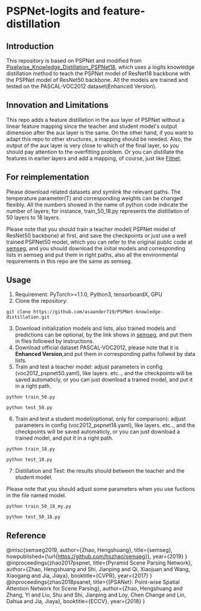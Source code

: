 # PSPNet-logits and feature-distillation

## Introduction
This repository is based on PSPNet and modified from [Pixelwise_Knowledge_Distillation_PSPNet18](https://github.com/ChexuanQiao/Pixelwise_Knowledge_Distillation_PSPNet18), which uses a logits knowledge distillation method to teach the PSPNet model of ResNet18 backbone with the PSPNet model of ResNet50 backbone. All the models are trained and tested on the PASCAL-VOC2012 dataset(Enhanced Version). 




## Innovation and Limitations
This repo adds a feature distillation in the aux layer of PSPNet without a linear feature mapping since the teacher and student model's output dimension after the aux layer is the same. On the other hand, if you want to adapt this repo to other structures, a mapping should be needed. Also, the output of the aux layer is very close to which of the final layer, so you should pay attention to the overfitting problem. Or you can distillate the features in earlier layers and add a mapping, of course, just like [Fitnet](https://arxiv.org/abs/1412.6550).

## For reimplementation
Please download related datasets and symlink the relevant paths. The temperature parameter(T) and corresponding weights can be changed flexibly. All the numbers showed in the name of python code indicate the number of layers; for instance, train_50_18.py represents the distillation of 50 layers to 18 layers.

Please note that you should train a teacher model( PSPNet model of ResNet50 backbone) at first, and save the checkpoints or just use a well trained PSPNet50 model, which you can refer to the original public code at [semseg](https://github.com/hszhao/semseg), and you should download the initial models and corresponding lists in semseg and put them in right paths, also all the environmental requirements in this repo are the same as semseg.
## Usage
1. Requirement: PyTorch>=1.1.0, Python3, tensorboardX, GPU
2. Clone the repository:
```
git clone https://github.com/asaander719/PSPNet-knowledge-distillation.git
```
3. Download initialization models and lists, also trained models and predictions can be optional, by the link shows in [semseg](https://github.com/hszhao/semseg), and put them in files followed by instructions.
4. Download official dataset PASCAL-VOC2012, please note that it is **Enhanced Version**,and put them in corresponding paths follwed by data lists.
5. Train and test a teacher model: adjust parameters in config (voc2012_pspnet50.yaml), like layers. etc.., and the checkpoints will be saved automaticly, or you can just download a trained model, and put it in a right path.  
```
python train_50.py
```
```
python test_50.py
```
6. Train and test a student model(optional, only for comparison): adjust parameters in config (voc2012_pspnet18.yaml), like layers. etc.., and the checkpoints will be saved automaticly, or you can just download a trained model, and put it in a right path.  
```
python train_18.py
```
```
python test_18.py
```
7. Distillation and Test: the results should between the teacher and the student model. 

Please note that you should adjust some parameters when you use fuctions in the file named model.
```
python train_50_18_my.py
```
```
python test_50_18.py
```
## Reference
@misc{semseg2019,
  author={Zhao, Hengshuang},
  title={semseg},
  howpublished={\url{https://github.com/hszhao/semseg}},
  year={2019}
}
@inproceedings{zhao2017pspnet,
  title={Pyramid Scene Parsing Network},
  author={Zhao, Hengshuang and Shi, Jianping and Qi, Xiaojuan and Wang, Xiaogang and Jia, Jiaya},
  booktitle={CVPR},
  year={2017}
}
@inproceedings{zhao2018psanet,
  title={{PSANet}: Point-wise Spatial Attention Network for Scene Parsing},
  author={Zhao, Hengshuang and Zhang, Yi and Liu, Shu and Shi, Jianping and Loy, Chen Change and Lin, Dahua and Jia, Jiaya},
  booktitle={ECCV},
  year={2018}
}
